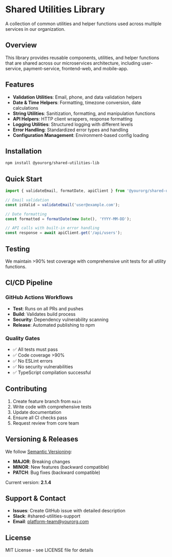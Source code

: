 # Shared Utilities Library

A collection of common utilities and helper functions used across multiple services in our organization.

## Overview

This library provides reusable components, utilities, and helper functions that are shared across our microservices architecture, including user-service, payment-service, frontend-web, and mobile-app.

## Features

- **Validation Utilities**: Email, phone, and data validation helpers
- **Date & Time Helpers**: Formatting, timezone conversion, date calculations
- **String Utilities**: Sanitization, formatting, and manipulation functions
- **API Helpers**: HTTP client wrappers, response formatting
- **Logging Utilities**: Structured logging with different levels
- **Error Handling**: Standardized error types and handling
- **Configuration Management**: Environment-based config loading

## Installation

```bash
npm install @yourorg/shared-utilities-lib
```

## Quick Start

```javascript
import { validateEmail, formatDate, apiClient } from '@yourorg/shared-utilities-lib';

// Email validation
const isValid = validateEmail('user@example.com');

// Date formatting
const formatted = formatDate(new Date(), 'YYYY-MM-DD');

// API calls with built-in error handling
const response = await apiClient.get('/api/users');
```

## Testing

We maintain >90% test coverage with comprehensive unit tests for all utility functions.

## CI/CD Pipeline

### GitHub Actions Workflows

- **Test**: Runs on all PRs and pushes
- **Build**: Validates build process
- **Security**: Dependency vulnerability scanning
- **Release**: Automated publishing to npm

### Quality Gates

- ✅ All tests must pass
- ✅ Code coverage >90%
- ✅ No ESLint errors
- ✅ No security vulnerabilities
- ✅ TypeScript compilation successful

## Contributing

1. Create feature branch from `main`
2. Write code with comprehensive tests
3. Update documentation
4. Ensure all CI checks pass
5. Request review from core team

## Versioning & Releases

We follow [Semantic Versioning](https://semver.org/):
- **MAJOR**: Breaking changes
- **MINOR**: New features (backward compatible)
- **PATCH**: Bug fixes (backward compatible)

Current version: **2.1.4**

## Support & Contact

- **Issues**: Create GitHub issue with detailed description
- **Slack**: #shared-utilities-support
- **Email**: platform-team@yourorg.com

## License

MIT License - see LICENSE file for details
